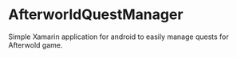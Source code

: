 # AfterworldQuestManager

Simple Xamarin application for android to easily manage quests for Afterwold game. 
